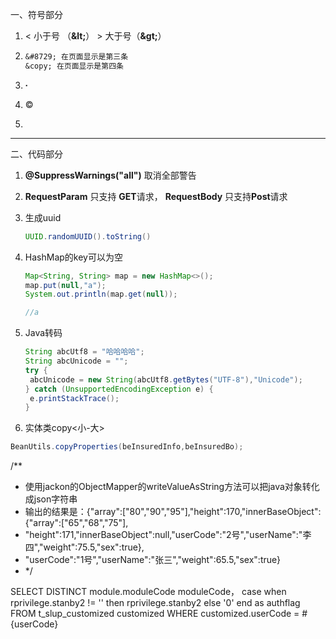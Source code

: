 一、符号部分

1. &lt;  小于号 （**\&lt;**）  &gt;  大于号（**\&gt;**）  

2. ~~~jsp
   &#8729; 在页面显示是第三条
   &copy; 在页面显示是第四条
   ~~~

3.  **&#8729;**  

4. &copy;  

5.  

---

二、代码部分

1. **@SuppressWarnings("all")**   取消全部警告

2. **RequestParam** 只支持 **GET**请求， **RequestBody** 只支持**Post**请求 

3. 生成uuid 

   ~~~java
   UUID.randomUUID().toString()
   ~~~

4. HashMap的key可以为空

   ~~~java
   Map<String, String> map = new HashMap<>();
   map.put(null,"a");
   System.out.println(map.get(null));
   
   //a
   ~~~

5. Java转码

   ~~~java
   String abcUtf8 = "哈哈哈哈";
   String abcUnicode = "";
   try {
   	abcUnicode = new String(abcUtf8.getBytes("UTF-8"),"Unicode");
   } catch (UnsupportedEncodingException e) {
   	e.printStackTrace();
   }
   ~~~

6. 实体类copy<小-大>

```java
BeanUtils.copyProperties(beInsuredInfo,beInsuredBo);
```



/** 

 * 使用jackon的ObjectMapper的writeValueAsString方法可以把java对象转化成json字符串 
 * 输出的结果是：{"array":["80","90","95"],"height":170,"innerBaseObject":{"array":["65","68","75"], 
 * "height":171,"innerBaseObject":null,"userCode":"2号","userName":"李四","weight":75.5,"sex":true}, 
 * "userCode":"1号","userName":"张三","weight":65.5,"sex":true} 
 * 
     */  

SELECT DISTINCT module.moduleCode moduleCode，
case
	         when rprivilege.stanby2 != '' then
	          rprivilege.stanby2
	         else
	          '0'
	       end as authflag
FROM t_slup_customized       customized  WHERE customized.userCode = #{userCode}